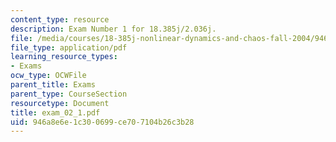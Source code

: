 ```yaml
---
content_type: resource
description: Exam Number 1 for 18.385j/2.036j.
file: /media/courses/18-385j-nonlinear-dynamics-and-chaos-fall-2004/946a8e6e1c300699ce707104b26c3b28_exam_02_1.pdf
file_type: application/pdf
learning_resource_types:
- Exams
ocw_type: OCWFile
parent_title: Exams
parent_type: CourseSection
resourcetype: Document
title: exam_02_1.pdf
uid: 946a8e6e-1c30-0699-ce70-7104b26c3b28
---
```


